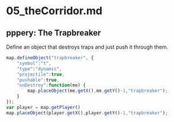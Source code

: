 # 05_theCorridor.md

## pppery: The Trapbreaker
Define an object that destroys traps and just push it through them.
```javascript
map.defineObject("trapbreaker", {
    "symbol":"t",
    "type":"dynamic",
    "projectile":true,
    "pushable":true,
    "onDestroy":function(me) {
        map.placeObject(me.getX(),me.getY()-1,"trapbreaker");
    }
});
var player = map.getPlayer()
map.placeObject(player.getX(),player.getY()-1,"trapbreaker");
```